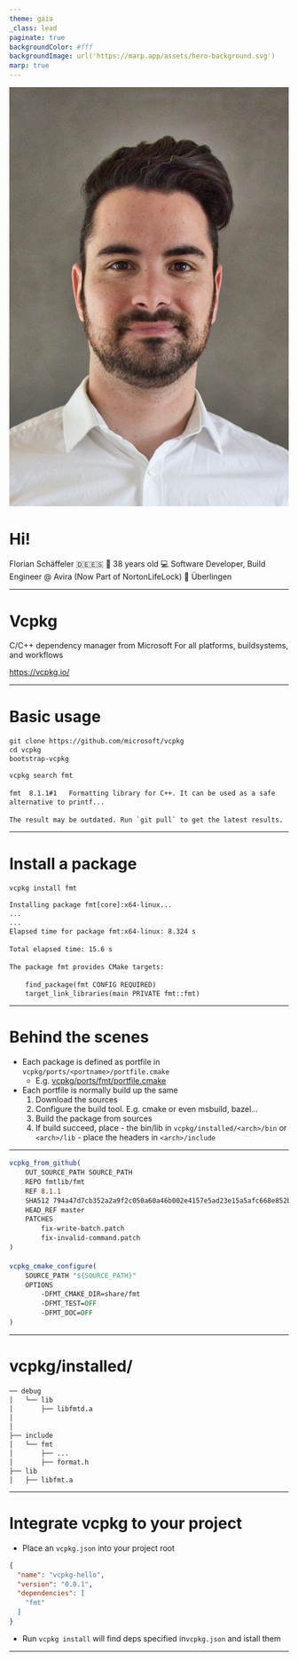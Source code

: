 ```yaml
---
theme: gaia
_class: lead
paginate: true
backgroundColor: #fff
backgroundImage: url('https://marp.app/assets/hero-background.svg')
marp: true
---
```



![bg left:40% 80%](assets/florian_schaeffeler.jpg)



# Hi!

Florian Schäffeler :de::es:
:birthday: 38 years old
:computer: Software Developer, Build Engineer @ Avira (Now Part of NortonLifeLock)
:round_pushpin: Überlingen

---

# **Vcpkg**

C/C++ dependency manager from Microsoft
For all platforms, buildsystems, and workflows

https://vcpkg.io/

---
# Basic usage

```shell
git clone https://github.com/microsoft/vcpkg
cd vcpkg
bootstrap-vcpkg

```
```shell
vcpkg search fmt

fmt  8.1.1#1   Formatting library for C++. It can be used as a safe alternative to printf...

The result may be outdated. Run `git pull` to get the latest results.
```
---
# Install a package

```shell
vcpkg install fmt
```
```
Installing package fmt[core]:x64-linux...
...
...
Elapsed time for package fmt:x64-linux: 8.324 s

Total elapsed time: 15.6 s

The package fmt provides CMake targets:

    find_package(fmt CONFIG REQUIRED)
    target_link_libraries(main PRIVATE fmt::fmt)

```
---

# Behind the scenes

- Each package is defined as portfile in `vcpkg/ports/<portname>/portfile.cmake`
    - E.g. [vcpkg/ports/fmt/portfile.cmake](https://github.com/microsoft/vcpkg/blob/master/ports/fmt/portfile.cmake) 
- Each portfile is normally build up the same
    1. Download the sources
    2. Configure the build tool. E.g. cmake or even msbuild, bazel...
    3. Build the package from sources
    4. If build succeed, place 
      - the bin/lib in `vcpkg/installed/<arch>/bin` or `<arch>/lib`
      - place the headers in `<arch>/include` 

---

```cmake
vcpkg_from_github(
    OUT_SOURCE_PATH SOURCE_PATH
    REPO fmtlib/fmt
    REF 8.1.1
    SHA512 794a47d7cb352a2a9f2c050a60a46b002e4157e5ad23e15a5afc668e852b1e1847aeee3cda79e266c789ff79310d792060c94976ceef6352e322d60b94e23189
    HEAD_REF master
    PATCHES
        fix-write-batch.patch
        fix-invalid-command.patch
)

vcpkg_cmake_configure(
    SOURCE_PATH "${SOURCE_PATH}"
    OPTIONS
        -DFMT_CMAKE_DIR=share/fmt
        -DFMT_TEST=OFF
        -DFMT_DOC=OFF
)

```

---

# vcpkg/installed/<arch>
```
── debug
│   └── lib
│       ├── libfmtd.a
│      
│      
├── include
│   └── fmt
│       ├── ...
│       ├── format.h
├── lib
│   ├── libfmt.a
```
---
# Integrate vcpkg to your project
- Place an `vcpkg.json` into your project root
```json
{
  "name": "vcpkg-hello",
  "version": "0.0.1",
  "dependencies": [
	"fmt"
  ]
}
```
- Run `vcpkg install` will find deps specified in`vcpkg.json` and istall them
---
